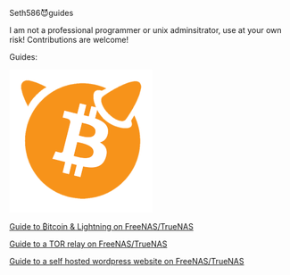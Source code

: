 Seth586😈guides

I am not a professional programmer or unix adminsitrator, use at your own risk!
Contributions are welcome!

Guides:

![BitcoinBSD](bitcoin/images/BTCBSDsmall.png) 

[Guide to ₿itcoin & Lightning️ on FreeNAS/TrueNAS](https://github.com/seth586/guides/blob/master/FreeNAS/bitcoin/README.md)

[Guide to a TOR relay on FreeNAS/TrueNAS](https://github.com/seth586/guides/tree/master/FreeNAS/tor_relay)

[Guide to a self hosted wordpress website on FreeNAS/TrueNAS](https://github.com/seth586/guides/tree/master/FreeNAS/webserver)
